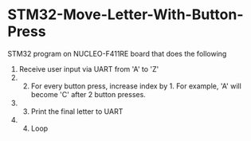 # STM32-Move-Letter-With-Button-Press

STM32 program on NUCLEO-F411RE board that does the following

1. Receive user input via UART from 'A' to 'Z'
2. 2. For every button press, increase index by 1. For example, 'A' will become 'C' after 2 button presses.
3. 3. Print the final letter to UART
4. 4. Loop
